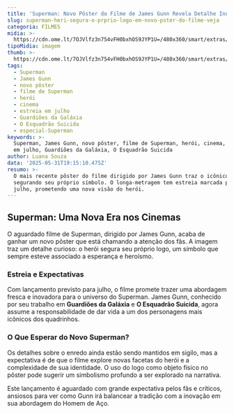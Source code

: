 ```yaml
---
title: 'Superman: Novo Pôster do Filme de James Gunn Revela Detalhe Inusitado'
slug: superman-heri-segura-o-prprio-logo-em-novo-pster-do-filme-veja
categoria: FILMES
midia: >-
  https://cdn.ome.lt/7OJVlfz3n754vFH0bxhOS9JYP1U=/480x360/smart/extras/conteudos/supermanvariante_ofXWYc6.jpg
tipoMidia: imagem
thumb: >-
  https://cdn.ome.lt/7OJVlfz3n754vFH0bxhOS9JYP1U=/480x360/smart/extras/conteudos/supermanvariante_ofXWYc6.jpg
tags:
  - Superman
  - James Gunn
  - novo pôster
  - filme de Superman
  - herói
  - cinema
  - estreia em julho
  - Guardiões da Galáxia
  - O Esquadrão Suicida
  - especial-Superman
keywords: >-
  Superman, James Gunn, novo pôster, filme de Superman, herói, cinema, estreia
  em julho, Guardiões da Galáxia, O Esquadrão Suicida
author: Luana Souza
data: '2025-05-31T19:15:10.475Z'
resumo: >-
  O mais recente pôster do filme dirigido por James Gunn traz o icônico Superman
  segurando seu próprio símbolo. O longa-metragem tem estreia marcada para
  julho, prometendo uma nova visão do herói.
---
```


## Superman: Uma Nova Era nos Cinemas

O aguardado filme de Superman, dirigido por James Gunn, acaba de ganhar um novo pôster que está chamando a atenção dos fãs. A imagem traz um detalhe curioso: o herói segura seu próprio logo, um símbolo que sempre esteve associado a esperança e heroísmo.

### Estreia e Expectativas

Com lançamento previsto para julho, o filme promete trazer uma abordagem fresca e inovadora para o universo do Superman. James Gunn, conhecido por seu trabalho em **Guardiões da Galáxia** e **O Esquadrão Suicida**, agora assume a responsabilidade de dar vida a um dos personagens mais icônicos dos quadrinhos.

### O Que Esperar do Novo Superman?

Os detalhes sobre o enredo ainda estão sendo mantidos em sigilo, mas a expectativa é de que o filme explore novas facetas do herói e a complexidade de sua identidade. O uso do logo como objeto físico no pôster pode sugerir um simbolismo profundo a ser explorado na narrativa.

Este lançamento é aguardado com grande expectativa pelos fãs e críticos, ansiosos para ver como Gunn irá balancear a tradição com a inovação em sua abordagem do Homem de Aço.
